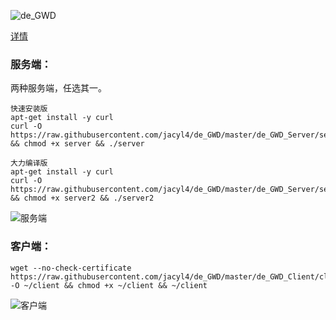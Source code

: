![de_GWD](https://i.loli.net/2019/05/08/5cd295163b73a.png)

[详情](https://jacyl4.github.io/post/debian-gateway/)

### 服务端：
两种服务端，任选其一。
```
快速安装版
apt-get install -y curl
curl -O https://raw.githubusercontent.com/jacyl4/de_GWD/master/de_GWD_Server/server && chmod +x server && ./server
```

```
大力编译版
apt-get install -y curl
curl -O https://raw.githubusercontent.com/jacyl4/de_GWD/master/de_GWD_Server/server2 && chmod +x server2 && ./server2
```

![服务端](https://i.loli.net/2019/05/31/5cf04ea75135163355.png)

### 客户端：
```
wget --no-check-certificate https://raw.githubusercontent.com/jacyl4/de_GWD/master/de_GWD_Client/client -O ~/client && chmod +x ~/client && ~/client
```
![客户端](https://i.loli.net/2019/05/31/5cf04ea736faf86947.png)

